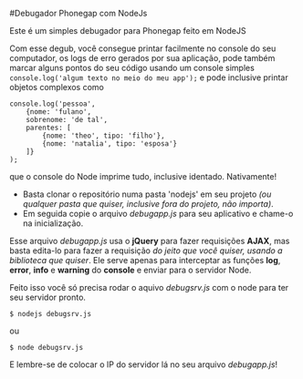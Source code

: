 #Debugador Phonegap com NodeJs

Este é um simples debugador para Phonegap feito em NodeJS

Com esse degub, você consegue printar facilmente no console do seu computador, os logs de erro gerados por sua aplicação, pode também marcar alguns pontos do seu código usando um console simples `console.log('algum texto no meio do meu app');` e pode inclusive printar objetos complexos como

    console.log('pessoa',
        {nome: 'fulano',
        sobrenome: 'de tal',
        parentes: [
			{nome: 'theo', tipo: 'filho'},
			{nome: 'natalia', tipo: 'esposa'}
		]}
    );
que o console do Node imprime tudo, inclusive identado. Nativamente!

* Basta clonar o repositório numa pasta 'nodejs' em seu projeto *(ou qualquer pasta que quiser, inclusive fora do projeto, não importa)*.
* Em seguida copie o arquivo *debugapp.js* para seu aplicativo e chame-o na inicialização.

Esse arquivo *debugapp.js* usa o **jQuery** para fazer requisições **AJAX**, mas basta edita-lo para fazer a requisição *do jeito que você quiser, usando a biblioteca que quiser*. Ele serve apenas para interceptar as funções **log**, **error**, **info** e **warning** do **console** e enviar para o servidor Node.

Feito isso você só precisa rodar o aquivo *debugsrv.js* com o node para ter seu servidor pronto.

    $ nodejs debugsrv.js

ou

    $ node debugsrv.js

E lembre-se de colocar o IP do servidor lá no seu arquivo *debugapp.js*!